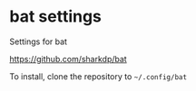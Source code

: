# bat settings

Settings for bat

https://github.com/sharkdp/bat

To install, clone the repository to `~/.config/bat`

